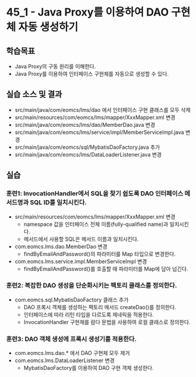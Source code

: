 # 45_1 - Java Proxy를 이용하여 DAO 구현체 자동 생성하기

## 학습목표

- Java Proxy의 구동 원리를 이해한다.
- Java Proxy를 이용하여 인터페이스 구현체를 자동으로 생성할 수 있다.

## 실습 소스 및 결과

- src/main/java/com/eomcs/lms/dao 에서 인터페이스 구현 클래스를 모두 삭제
- src/main/resources/com/eomcs/lms/mapper/XxxMapper.xml 변경
- src/main/java/com/eomcs/lms/dao/MemberDao.java 변경
- src/main/java/com/eomcs/lms/service/impl/MemberServiceImpl.java 변경
- src/main/java/com/eomcs/sql/MybatisDaoFactory.java 추가
- src/main/java/com/eomcs/lms/DataLoaderListener.java 변경

## 실습  

### 훈련1: InvocationHandler에서 SQL을 찾기 쉽도록 DAO 인터페이스 메서드명과 SQL ID를 일치시킨다.

- src/main/resources/com/eomcs/lms/mapper/XxxMapper.xml 변경
  - namespace 값을 인터페이스 전체 이름(fully-qualified name)과 일치시킨다.
  - 메서드에서 사용할 SQL은 메서드 이름과 일치시킨다.
- com.eomcs.lms.dao.MemberDao 변경
  - findByEmailAndPassword()의 파라미터를 Map 타입으로 변경한다.
- com.eomcs.lms.service.impl.MemberServiceImpl 변경
  - findByEmailAndPassword()를 호출할 때 파라미터를 Map에 담아 넘긴다. 

### 훈련2: 복잡한 DAO 생성을 단순화시키는 팩토리 클래스를 정의한다.

- com.eomcs.sql.MybatisDaoFactory 클래스 추가
  - DAO 프록시 객체를 생성하는 팩토리 메서드 createDao()를 정의한다.
  - 인터페이스에 따라 리턴 타입을 다르도록 제네릭을 적용한다.
  - InvocationHandler 구현체를 람다 문법을 사용하여 로컬 클래스로 정의한다. 

### 훈련3: DAO 객체 생성에 프록시 생성기를 적용한다.

- com.eomcs.lms.dao.* 에서 DAO 구현체 모두 제거
- com.eomcs.lms.DataLoaderListener 변경
  - MybatisDaoFactory를 이용하여 DAO 구현 객체 생성한다.

